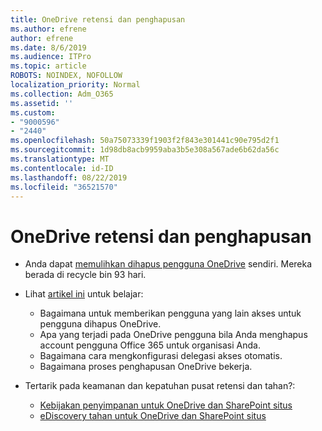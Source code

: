 ```yaml
---
title: OneDrive retensi dan penghapusan
ms.author: efrene
author: efrene
ms.date: 8/6/2019
ms.audience: ITPro
ms.topic: article
ROBOTS: NOINDEX, NOFOLLOW
localization_priority: Normal
ms.collection: Adm_O365
ms.assetid: ''
ms.custom:
- "9000596"
- "2440"
ms.openlocfilehash: 50a75073339f1903f2f843e301441c90e795d2f1
ms.sourcegitcommit: 1d98db8acb9959aba3b5e308a567ade6b62da56c
ms.translationtype: MT
ms.contentlocale: id-ID
ms.lasthandoff: 08/22/2019
ms.locfileid: "36521570"
---
```

# <a name="onedrive-retention-and-deletion"></a>OneDrive retensi dan penghapusan

- Anda dapat [memulihkan dihapus pengguna OneDrive](https://docs.microsoft.com/onedrive/restore-deleted-onedrive) sendiri. Mereka berada di recycle bin 93 hari. 

- Lihat [artikel ini](https://docs.microsoft.com/onedrive/restore-deleted-onedrive) untuk belajar:
    - Bagaimana untuk memberikan pengguna yang lain akses untuk pengguna dihapus OneDrive.
    - Apa yang terjadi pada OneDrive pengguna bila Anda menghapus account pengguna Office 365 untuk organisasi Anda.
    - Bagaimana cara mengkonfigurasi delegasi akses otomatis.
    - Bagaimana proses penghapusan OneDrive bekerja.

- Tertarik pada keamanan dan kepatuhan pusat retensi dan tahan?:
    - [Kebijakan penyimpanan untuk OneDrive dan SharePoint situs](https://docs.microsoft.com/office365/securitycompliance/retention-policies?redirectSourcePath=%252farticle%252f5e377752-700d-4870-9b6d-12bfc12d2423#content-in-onedrive-accounts-and-sharepoint-sites)
    - [eDiscovery tahan untuk OneDrive dan SharePoint situs](https://docs.microsoft.com/office365/securitycompliance/ediscovery-cases#step-4-place-content-locations-on-hold)



